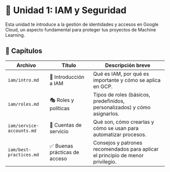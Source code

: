 # 📘 **Unidad 1: IAM y Seguridad**

Esta unidad te introduce a la gestión de identidades y accesos en Google Cloud, un aspecto fundamental para proteger tus proyectos de Machine Learning.

## 📄 Capítulos

| Archivo                         | Título                                             | Descripción breve |
|----------------------------------|----------------------------------------------------|--------------------|
| `iam/intro.md`                  | 🔐 Introducción a IAM                              | Qué es IAM, por qué es importante y cómo se aplica en GCP. |
| `iam/roles.md`                  | 🎭 Roles y políticas                               | Tipos de roles (básicos, predefinidos, personalizados) y cómo asignarlos. |
| `iam/service-accounts.md`       | 🧾 Cuentas de servicio                             | Qué son, cómo crearlas y cómo se usan para automatizar procesos. |
| `iam/best-practices.md`         | ✅ Buenas prácticas de acceso                      | Consejos y patrones recomendados para aplicar el principio de menor privilegio. |


